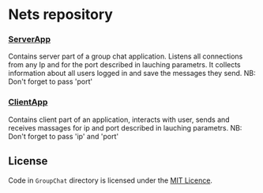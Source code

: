 # Nets repository
### [ServerApp](GroupChat/ServerChat)
Contains server part of a group chat application.
Listens all connections from any Ip and for the port described in lauching parametrs.
It collects information about all users logged in and save the messages they send.
NB: Don't forget to pass 'port'

### [ClientApp](GroupChat/ClientChat)
Contains client part of an application, interacts with user, sends and receives massages for ip and port described in lauching parametrs.
NB: Don't forget to pass 'ip' and 'port'

## License
Code in `GroupChat` directory is licensed under the [MIT Licence](LICENSE).

